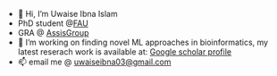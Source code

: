 - 👋 Hi, I’m Uwaise Ibna Islam
- PhD student @[FAU](https://fau.edu)
- GRA @ [AssisGroup](https://assisgroup.fau.edu/)
- 👀 I’m working on finding novel ML approaches in bioinformatics, my latest reserach work is available at: [Google scholar profile](https://scholar.google.com/citations?view_op=list_works&hl=en&hl=en&user=NCg_OuMAAAAJ)
- 📫 email me @ uwaiseibna03@gmail.com

<!---
uwaiseibna/uwaiseibna is a ✨ special ✨ repository because its `README.md` (this file) appears on your GitHub profile.
You can click the Preview link to take a look at your changes.
--->
